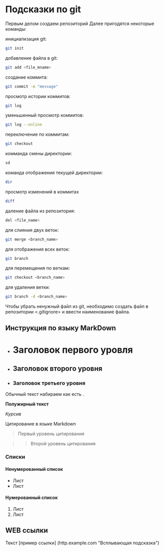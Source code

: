 # Подсказки по git

Первым делом создаем репозиторий
Далее пригодятся некоторые команды: 

инициализация git:
```sh
git init
```
добавление файла в git:
```sh
git add <file_mname>
```
создание коммита:
```sh
git commit -m "message"
```
просмотр истории коммитов:
```sh
git log
```
уменьшенный просмотр коммитов:
```sh
git log --online
```
переключение по коммитам:
```sh
git checkout
```
комманда смены директории:
```sh
sd
```
команда отображения текущей директории:
```sh
dir
```
просмотр изменений в коммитах
```sh
diff
```
даление файла из репозитория:
```sh
del <file_name>
```
для слияния двух веток: 
```sh
git merge <branch_name>
```
для отображения всех веток:
```sh
git branch
```
для перемещения по веткам:
```sh
git checkout <branch_name>
```
для удаления ветки: 
```sh
git branch -d <branch_name>
```

Чтобы убрать ненужный файл из git, необходимо создать файл в репозитории <.gitignore> и ввести наименование файла.



## Инструкция по языку MarkDown

- # Заголовок первого уровля

- ## Заголовок второго уровня

- ### Заголовок третьего уровня

Обычный текст набираем как есть .

**Полужирный текст**

*Курсив*

Цитирование в языке Markdown

> Первый уровень цитирования

>> Второй уровень цитирования

### Списки

#### Ненумерованный список
* Лист
* Лист

#### Нумерованный список
1. Лист
2. Лист

## WEB ссылки
Текст [пример ссылки] (http.example.com  "Всплывающая подсказка")
